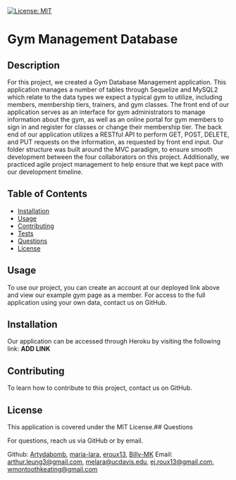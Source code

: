 [![License: MIT](https://img.shields.io/badge/License-MIT-yellow.svg)](https://opensource.org/licenses/MIT)

# Gym Management Database

## Description

For this project, we created a Gym Database Management application. This application manages a number of tables through Sequelize and MySQL2 which relate to the data types we expect a typical gym to utilize, including members, membership tiers, trainers, and gym classes. The front end of our application serves as an interface for gym administrators to manage information about the gym, as well as an online portal for gym members to sign in and register for classes or change their membership tier. The back end of our application utilizes a RESTful API to perform GET, POST, DELETE, and PUT requests on the information, as requested by front end input. Our folder structure was built around the MVC paradigm, to ensure smooth development between the four collaborators on this project. Additionally, we practiced agile project management to help ensure that we kept pace with our development timeline.

## Table of Contents

 - [Installation](#installation)
 - [Usage](#usage)
 - [Contributing](#contributing)
 - [Tests](#tests)
 - [Questions](#questions)
 - [License](#license)

## Usage

To use our project, you can create an account at our deployed link above and view our example gym page as a member. For access to the full application using your own data, contact us on GitHub.

## Installation

Our application can be accessed through Heroku by visiting the following link: ******ADD LINK******

## Contributing

To learn how to contribute to this project, contact us on GitHub.

## License

This application is covered under the MIT License.## Questions

For questions, reach us via GitHub or by email.

Github: [Artydabomb](https://github.com/Artydabomb), [maria-lara](https://github.com/maria-lara), [eroux13](https://github.com/eroux13), [Billy-MK](https://github.com/Billy-MK)
Email: arthur.leung3@gmail.com, melara@ucdavis.edu, ej.roux13@gmail.com, wmontoothkeating@gmail.com


